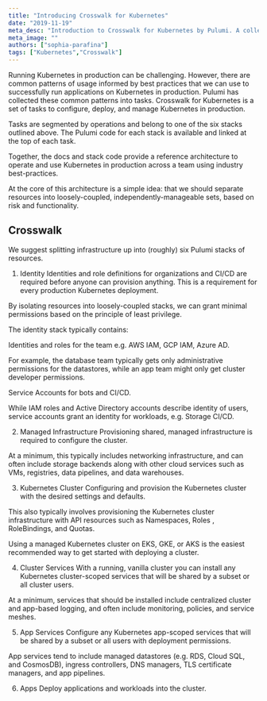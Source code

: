 ```yaml
---
title: "Introducing Crosswalk for Kubernetes"
date: "2019-11-19"
meta_desc: "Introduction to Crosswalk for Kubernetes by Pulumi. A collection of best practices for Kubernetes in code."
meta_image: ""
authors: ["sophia-parafina"]
tags: ["Kubernetes","Crosswalk"]
---
```


Running Kubernetes in production can be challenging. However, there are common patterns of usage informed by best practices that we can use to successfully run applications on Kubernetes in production. Pulumi has collected these common patterns into tasks. Crosswalk for Kubernetes is a set of tasks to configure, deploy, and manage Kubernetes in production.

Tasks are segmented by operations and belong to one of the six stacks outlined above. The Pulumi code for each stack is available and linked at the top of each task.

Together, the docs and stack code provide a reference architecture to operate and use Kubernetes in production across a team using industry best-practices.

At the core of this architecture is a simple idea: that we should separate resources into loosely-coupled, independently-manageable sets, based on risk and functionality.

## Crosswalk 

We suggest splitting infrastructure up into (roughly) six Pulumi stacks of resources.

1. Identity
Identities and role definitions for organizations and CI/CD are required before anyone can provision anything. This is a requirement for every production Kubernetes deployment.

By isolating resources into loosely-coupled stacks, we can grant minimal permissions based on the principle of least privilege.

The identity stack typically contains:

Identities and roles for the team e.g. AWS IAM, GCP IAM, Azure AD.

For example, the database team typically gets only administrative permissions for the datastores, while an app team might only get cluster developer permissions.

Service Accounts for bots and CI/CD.

While IAM roles and Active Directory accounts describe identity of users, service accounts grant an identity for workloads, e.g. Storage CI/CD.

2. Managed Infrastructure
Provisioning shared, managed infrastructure is required to configure the cluster.

At a minimum, this typically includes networking infrastructure, and can often include storage backends along with other cloud services such as VMs, registries, data pipelines, and data warehouses.

3. Kubernetes Cluster
Configuring and provision the Kubernetes cluster with the desired settings and defaults.

This also typically involves provisioning the Kubernetes cluster infrastructure with API resources such as Namespaces, Roles , RoleBindings, and Quotas.

Using a managed Kubernetes cluster on EKS, GKE, or AKS is the easiest recommended way to get started with deploying a cluster.

4. Cluster Services
With a running, vanilla cluster you can install any Kubernetes cluster-scoped services that will be shared by a subset or all cluster users.

At a minimum, services that should be installed include centralized cluster and app-based logging, and often include monitoring, policies, and service meshes.

5. App Services
Configure any Kubernetes app-scoped services that will be shared by a subset or all users with deployment permissions.

App services tend to include managed datastores (e.g. RDS, Cloud SQL, and CosmosDB), ingress controllers, DNS managers, TLS certificate managers, and app pipelines.

6. Apps
Deploy applications and workloads into the cluster.